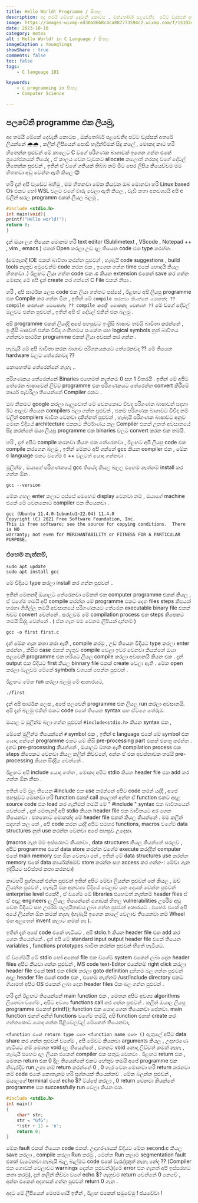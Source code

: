 ```yaml
---
title: Hello World! Programme / සිංහල
description: අද තමයි මේකේ දෙවැනි කොටස , ඔක්තෝබර් පළවෙනිදා  පට්ට වැස්සක් අතරේ ලියන්නේ 🌧️🌧️ , කලින් ලිපියෙන් පොඩි හැදින්වීමක් සිදු කලේ , මොකද කාට හරි හිතෙන්න පුළුවන් මේ කාලෙට C වගේ පරිගණක බාශාවක් ඉගෙන ගන්න එකේ ප්‍රයෝජනයක් තියේද , ඒ කාලය වෙන වැඩකට allocate කලොත් නරකද වගේ දේවල් හිතෙන්න පුළුවන් , ඉතින් ඒ වගේ ගතියක් තිබ්බ නම් මීට පෙර ලිපිය කියෙව්වම මම හිතනවා අඩු වෙන්න ඇති කියල 😉 .. හරි දැන් අපි වැඩේට බහිමු , මම හිතනවා  මේක කියවන ඔබ මොනවා හරි  Linux based Os එකට හෝ  WSL වලට වගේ   මාරු වෙලා ඇති කියල , වැඩි කතා  අනවශ්‍යයි අපි c වලින් සරල programm එකක් ලියල බලමු ,
image: https://images-wixmp-ed30a86b8c4ca887773594c2.wixmp.com/f/15102441-2d8e-4af8-a431-0d409e866e20/d9osclx-5ffc445c-5296-4370-92ce-dd6781e70c79.jpg/v1/fill/w_1024,h_655,q_75,strp/hidden_sanctuary_by_cristi_b_d9osclx-fullview.jpg?token=eyJ0eXAiOiJKV1QiLCJhbGciOiJIUzI1NiJ9.eyJzdWIiOiJ1cm46YXBwOjdlMGQxODg5ODIyNjQzNzNhNWYwZDQxNWVhMGQyNmUwIiwiaXNzIjoidXJuOmFwcDo3ZTBkMTg4OTgyMjY0MzczYTVmMGQ0MTVlYTBkMjZlMCIsIm9iaiI6W1t7ImhlaWdodCI6Ijw9NjU1IiwicGF0aCI6IlwvZlwvMTUxMDI0NDEtMmQ4ZS00YWY4LWE0MzEtMGQ0MDllODY2ZTIwXC9kOW9zY2x4LTVmZmM0NDVjLTUyOTYtNDM3MC05MmNlLWRkNjc4MWU3MGM3OS5qcGciLCJ3aWR0aCI6Ijw9MTAyNCJ9XV0sImF1ZCI6WyJ1cm46c2VydmljZTppbWFnZS5vcGVyYXRpb25zIl19.CdLNeFqqSQ5QPtzlf0KaJ29qReB0PzdcDa4YByV21G8
date: 2023-10-10
category: notes
alt : Hello World! in C Language / සිංහල
imageCaption : Younglings 
showShare : true
comments: false
toc: false
tags:
    - C language 101 

keywords:
    - c programming in සිංහල   
    - Computer Science 

---
```



## පලවෙනි programme එක ලියමු, 

අද තමයි මේකේ දෙවැනි කොටස , ඔක්තෝබර් පළවෙනිදා  පට්ට වැස්සක් අතරේ ලියන්නේ 🌧️🌧️ , කලින් ලිපියෙන් පොඩි හැදින්වීමක් සිදු කලේ , මොකද කාට හරි හිතෙන්න පුළුවන් මේ කාලෙට C වගේ පරිගණක බාශාවක් ඉගෙන ගන්න එකේ ප්‍රයෝජනයක් තියේද , ඒ කාලය වෙන වැඩකට allocate කලොත් නරකද වගේ දේවල් හිතෙන්න පුළුවන් , ඉතින් ඒ වගේ ගතියක් තිබ්බ නම් මීට පෙර ලිපිය කියෙව්වම මම හිතනවා අඩු වෙන්න ඇති කියල 😉

හරි දැන් අපි වැඩේට බහිමු , මම හිතනවා  මේක කියවන ඔබ මොනවා හරි  Linux based Os එකට හෝ  WSL වලට වගේ   මාරු වෙලා ඇති කියල , වැඩි කතා  අනවශ්‍යයි අපි c වලින් සරල programm එකක් ලියල බලමු ,

```c
#include <stdio.h>
int main(void){
printf("Hello world!");
return 0;
}
```

දැන් ඔයා ලග තියෙන මොනම හරි text editor (Sublimetext , VScode  , Notepad ++ , vim  , emacs ) එකක් Open  කරලා
උඩ දාල තියෙන code එක type කරන්න.

(මෙතැනදී IDE  එකක් බාවිතා කරන්න පුළුවන් , හැබැයි code suggestions , build tools නැතුව අමුවෙන්ම code කරන එක , ඉගෙන ගන්න time එකේ හොදයි කියල හිතනවා .)  ඊළඟට ලියා ගත්ත code එක .c  කියන extension එකෙන් save කර ගන්න මොකද මේ අපි දැන් create කර ගන්නේ C File  එකක් නිසා .

හරි , අපි සාර්ථක ලෙස code එක ලියා ගත්තට පස්සේ , ඊළඟට අපි  ලියපු programme එක Compile  කර ගන්න ඕන , ඉතින් මේ ``compile කරනවා කියන්නේ මොකක්ද ??
compile කරන්නේ මොකෙන්ද ?? compile කරද්දී මොකක්ද වෙන්නේ ??`` මේ වගේ දේවල් ඔලුවට එන්න පුළුවන් , ඉතින් අපි ඒ දේවල් එකින් එක බලමු .

අපි programme එකක් ලියද්දි අපේ පහසුවට ඉංග්‍රීසි බාෂාව තමයි බාවිතා කරන්නේ , ඉංග්‍රීසි බාෂවත් එක්ක විවිද ගණිතමය සංකේත සහ logical symbols නුත් බාවිතය ගන්නවා සාර්ථක programme එකක් ලියා අවසන් කර ගන්න .

හැබැයි මේ අපි බාවිතා කරන බාශාව පරිගනයකයට තේරෙනවද ?? මේ තියෙන hardware වලට තේරෙනවද ??

කොහෙත්ම  තේරෙන්නේ  නැහැ  ..  

පරිගණකය තේරෙන්නේ  Binaries එහෙමත් නැත්නම 0 සහ 1 විතරයි . ඉතින් මේ අපිට තේරෙන බාෂාවෙන් ලිව්ව programme එක පරිගණකයට තේරෙන්න convert කිරීමේ කාර්ය පැවරිලා තියෙන්නේ Compiler එකට .


ඔබ නිකමට google කරලා බැලුවොත් මේ වෙනකොට විවද පරිගණක බාෂාවන් සදහා ඊට අදාලව තියෙන compilers බලා ගන්න පුළුවන් , එකම පරිගණක බාශාවට විවිද නම් වලින් compilers බාවිත වෙනවා දකින්නත් පුළුවන් , හැබැයි පරිගණක බාෂාවට අනුව මොන විදියේ architecture එකකට නිර්මාණය කල Compiler එකක් උනත් අවසානයේ සිදු කරන්නේ ඔයා ලියපු programme එක binaries වලට convert කරන එක තමයි.

හරි , දැන් අපිට compile කරනවා කියන එක තේරෙනවා , ඊළඟට අපි ලියපු code එක compile කරගෙන බලමු , ඉතින් මේකට අපි ගන්නේ gcc කියන compiler එක , මේක c language එකට වගේම c ++ වලටත් යොදා ගන්නවා .

මුලින්ම , ඔයාගේ පරිගණකයේ gcc  තියේද  කියල බලල එහෙම නැත්නම්  install කර ගන්න ඕන .

```shell
gcc --version
```
මේක ගහල enter කලාට පස්සේ මෙහෙම display  වෙනවා නම් , ඔයාගේ machine එකේ මේ වෙනකොට compiler එක තියෙනවා .

```shell
gcc (Ubuntu 11.4.0-1ubuntu1~22.04) 11.4.0
Copyright (C) 2021 Free Software Foundation, Inc.
This is free software; see the source for copying conditions.  There is NO
warranty; not even for MERCHANTABILITY or FITNESS FOR A PARTICULAR PURPOSE.
```
 ### එහෙම නැත්නම්, 

```shell
sudo apt update 
sudo apt install gcc  
```
මේ විදියට type කරලා install කර ගන්න පුළුවන් .. 

ඉතින් මෙතනදී ඔයාලට තේරෙනවා මේකත් එක computer programme එකක් කියල , ඒ වගේම තමයි අපි compile කරන්න මේ programme එකට දෙන files steps කීපයක් හරහා ගිහිල්ල තමයි අවසානයේ පරිගණකයට තේරෙන executable binary file එකක් බවට convert වෙන්නේ . සරලවම මේ compilation process එක steps කීපෙකට තමයි සිද්ද වෙන්නේ . ( ඒක ගැන මම වෙනම ලිපියක් දාන්නම් )

```shell
gcc -o first first.c
```

දැන් මේක ගැන කතා කරා ඇති , compile කරමු ,
උඩ තියෙන විදියට type කරලා enter කරන්න , කිසිම case එකක් නැතුව compile වෙලා ඉවර වෙනවා කියන්නේ ඔයා පලවෙනි programme එක හරියට ලියල compile  කරලා අවසානයි කියන එක . දැන් output එක විදියට first කියල binnary file එකක් create වෙලා ඇති  . මේක open කරලා බැලුවම මේකේ symbols වගයක් පෙන්න පුළුවන් . 

ඊළඟට මේක run  කරලා  බලමු මේ ආකාරයට,   

```shell
./first
```
දැන් අපි සාර්ථක ලෙස , අපේ පලවෙනි programme එක ලියල run කරලා  අවසානයි. අපි දැන් බලමු එකින් එකට code එකේ තියෙන syntax සහ ඒවගෙ තේරුම.

ඔයාල ට මුලින්ම බලා ගන්න පුළුවන් ```#include<stdio.h>``` කියන syntax එක ,

මේකේ මුලින්ම තියෙන්නේ  ``` # ``` symbol එක , ඉතින් c language එකේ මේ symbol එක යොදා ගන්නේ programme එකට යම් කිසි pre-processing part එකක් එකතු කරන්න . දැනට pre-processing කියන්නේ , ඔයාලට මතක ඇති compilation process එක steps කීපෙකට වෙනවා කියල කලින් කිව්වනේ, අන්න ඒ එක අවස්තාවක තමයි pre-processing කියන සිද්දිය වෙන්නේ . 


ඊළඟට අපි include යොදා ගත්ත , මොකද අපිට stdio කියන header file එක add කර ගන්න ඕන නිසා .

ඉතින් මේ මුල තියෙන #include එක use කරන්නේ  අපිට code කරන් යද්දී , අපේ පහසුවට මොනවා හරි function එකක් call කලොත් අන්න ඒ function එකට අදාළ source code එක load කර ගැනීමක් තමයි මේ " #include " syntax එක බාවිතයෙන් වෙන්නේ , දැන් මෙතැනදී අපි stdio කියන header file එක බාවිතයට අර ගෙන තියෙනවා . එතකොට මොකක්ද මේ header file එකක් කියල කියන්නේ . මම කලින් සදහන් කල නේ , අපි code කරන යද්දී අපිට සමහර functions, macros වගේම data structures නුත් use කරන්න වෙනවා  අපේ පහසුව උදෙසා.

(macros ගැන මම ඉස්සරහට කියනවා  , data structures කියල කියන්නේ සරලව , අපිට programme එකේ data store කරන්න වගේම execute කරද්දීත් computer එකේ main memory එක ඕන වෙනවා නේ , ඉතින් මේ data structures use කරන්න memory එකේ data කාර්යක්ෂමව store කරන්න සහ access කර ගන්න-: මේවා ගැන ඉදිරියට සවිස්තර කතා කරනවා)

කාටහරි ප්‍රශ්නයක් එන්න පුළුවන් ඉතින් අපිට මේවා ලියන්න පුළුවන් නේ කියල , ඔව් ලියන්න පුළුවන් , හැබැයි එක  අනවශ්‍ය විදියේ වෙලාව යන දෙයක් වෙන්න පුළුවන් enterprise level එකේදී , ඒ වගේම මේ libraries එහෙමත් නැත්නම් header files ඒ ඒ අදාළ engineers ල ලියල තියෙන්නේ ගොඩක් හිතල vulnerabilities උපරිම අඩු වෙන විදියට සහ උපරිම පලදායිතාවය ලබා  ගන්න පුළුවන් අකාරයට . එහෙම එකේ අපි අයේ ලියන්න ඕන කමක් නැහැ  (හැබැයි ඉගෙන  කාලේ වෙලාව තියෙනවා නම් Wheel එක අලුතෙන් invent කලාට කමක් නෑ ).

ඉතින් දැන් අපේ code එකේ හැටියට , අපි stdio.h කියන header file එක add කර ගෙන තියෙන්නේ . දැන් අපි මේ standard input output header file එකේ තියෙන  variables , functions prototypes බාවිත කරන්න පුළුවන් හිතේ හැටියට.

ඒ වගේමයි මේ stdio හෝ අනෙක් file එක වගේම system එකෙන් ලබා  දෙන header files අපිට කියවා ගන්න පුළුවන් , MS code text-Editor එකේනම් right click කරලා  header file එකේ text එක click කරලා goto definition දුන්නම බල ගන්න පුළුවන් අදාළ header file එකේ code එක , එහෙම නැත්නම් /usr/include directory එකට ගියාමත් අපිට OS එකෙන් ලබා දෙන header files ටික බල ගන්න පුළුවන් .

හරි දැන් ඊළඟට තියෙන්නේ  main function එක , මෙතන අපිට අවශ්‍ය  algorithms  ලියනවා වගේම , අපිට අවශ්‍ය functions call  කර ගන්න පුළුවන් . කලින් ඔයාල ලියපු programme එකෙත් printf(); function එක යොදා  ගෙන තියෙනවා  පේනවා. main function එකත් අනීත් functions වගේම තමයි, අපි function එකක් create  කර ගන්නකොට යොදා ගන්න පිළිවෙලවල් මේකෙත් තියෙනවා, 

```<function එකේ return type එක> <function name එක> ()``` ඇතුලේ අපිට data share කර ගන්න පුළුවන් වගේම , අපි මේවට කියනවා  arguments කියල , උදාහරණෙ හැටියට නම් මෙතන void දල තියෙන්නේ , එතනට void නොදා  ලිව්වත් කමක් නැහැ  , හැබැයි එහෙම දාල ලියන එකෙන් compiler එක සතුටු වෙනවා . ඊළඟට return එක , මෙතන return එක 0 දීල තියෙන්නේ එකට හේතුව තමයි අපේ programme එක නිවැරදිව run උනා  නම් return කරන්නේ 0 ,  0 හැර වෙන මොනවා  හරි return කරනවා  නම් code එකේ කොතැනම හරි ප්‍රශ්නයක් තියෙන්නව . මේක බලන්න පුළුවන් , ඔයාලගේ terminal එකේ echo $? ට්ය්පේ කරලා , 0 return වෙනවා  කියන්නේ programme එක successfully run  වෙලා කියන එක.

```c
#include <stdio.h>
int main()
{
    char* str;
    str = "GfG";
    *(str + 1) = 'n';
    return 0;
}

```


මේක fault එකක් තියෙන code එකක්. උදාහරණයක් විදියට මේක second.c කියල save කරලා  , compile කරලා Run කරමු , මෙන්න Run කලාම segmentation fault එකක් වැටෙනවා.හැබැයි බැලූ බැල්මට code එකේ වැරැද්දකුත් නැහැ නේද ?? (Compiler එක ගොඩක් වෙලාවට warnings දෙන්න පුළුවන්.)(මේ error එක ගැනත් අපි ඉස්සරහට කතා කරමු), දැන් කලින් කිව්වා  වගේ  echo  $? ගැහුවම return වෙන්නේ 0 නෙවේ , අන්න එකෙන් අදහසක් ගන්න පුළුවන් return 0 ගැන .

අදට මේ ලිපියෙන් මෙපමණයි ඉතින් , ඊළඟ එකෙන් සමුවෙමු ! ජයවේවා !



